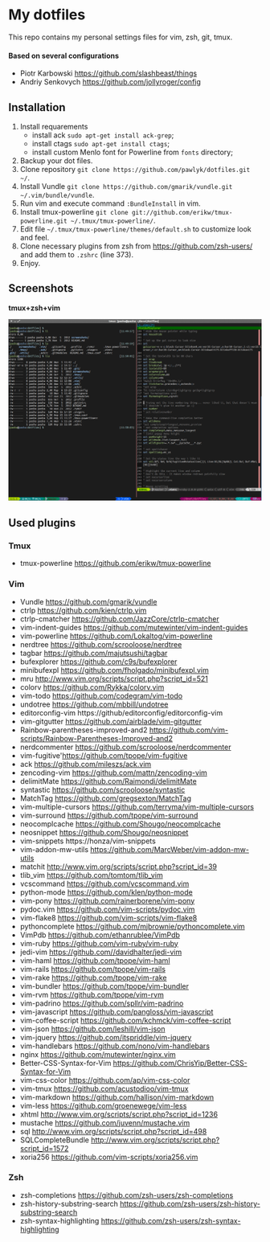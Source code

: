 # My dotfiles

This repo contains my personal settings files for vim, zsh, git, tmux.

#### Based on several configurations

* Piotr Karbowski https://github.com/slashbeast/things
* Andriy Senkovych https://github.com/jollyroger/config

## Installation

1. Install requarements
    - install ack `sudo apt-get install ack-grep`;
    - install ctags `sudo apt-get install ctags`;
    - install custom Menlo font for Powerline from `fonts` directory;
2. Backup your dot files.
3. Clone repository `git clone https://github.com/pawlyk/dotfiles.git ~/`.
4. Install Vundle `git clone https://github.com/gmarik/vundle.git ~/.vim/bundle/vundle`.
5. Run vim and execute command `:BundleInstall` in vim.
6. Install tmux-powerline `git clone git://github.com/erikw/tmux-powerline.git ~/.tmux/tmux-powerline/`.
7. Edit file `~/.tmux/tmux-powerline/themes/default.sh` to customize look and feel.
8. Clone necessary plugins from zsh from https://github.com/zsh-users/ and add them to `.zshrc` (line 373).
9. Enjoy.


## Screenshots

**tmux+zsh+vim**

[![terminal](https://github.com/pawlyk/dotfiles/raw/master/screenshots/screenshot.png)](https://github.com/pawlyk/dotfiles/raw/master/screenshots/screenshot.png)


## Used plugins

### Tmux
* tmux-powerline https://github.com/erikw/tmux-powerline

### Vim 
* Vundle https://github.com/gmarik/vundle
* ctrlp https://github.com/kien/ctrlp.vim
* ctrlp-cmatcher https://github.com/JazzCore/ctrlp-cmatcher
* vim-indent-guides https://github.com/mutewinter/vim-indent-guides
* vim-powerline https://github.com/Lokaltog/vim-powerline
* nerdtree https://github.com/scrooloose/nerdtree
* tagbar https://github.com/majutsushi/tagbar
* bufexplorer https://github.com/c9s/bufexplorer
* minibufexpl https://github.com/fholgado/minibufexpl.vim
* mru http://www.vim.org/scripts/script.php?script_id=521
* colorv https://github.com/Rykka/colorv.vim
* vim-todo https://github.com/codegram/vim-todo
* undotree https://github.com/mbbill/undotree
* editorconfig-vim https://github/editorconfig/editorconfig-vim
* vim-gitgutter https://github.com/airblade/vim-gitgutter
* Rainbow-parentheses-improved-and2 https://github.com/vim-scripts/Rainbow-Parentheses-Improved-and2
* nerdcommenter https://github.com/scrooloose/nerdcommenter
* vim-fugitive'https://github.com/tpope/vim-fugitive
* ack https://github.com/mileszs/ack.vim
* zencoding-vim https://github.com/mattn/zencoding-vim
* delimitMate https://github.com/Raimondi/delimitMate
* syntastic https://github.com/scrooloose/syntastic
* MatchTag https://github.com/gregsexton/MatchTag
* vim-multiple-cursors https://github.com/terryma/vim-multiple-cursors
* vim-surround https://github.com/tpope/vim-surround
* neocomplcache https://github.com/Shougo/neocomplcache
* neosnippet https://github.com/Shougo/neosnippet
* vim-snippets https://honza/vim-snippets
* vim-addon-mw-utils https://github.com/MarcWeber/vim-addon-mw-utils
* matchit http://www.vim.org/scripts/script.php?script_id=39
* tlib_vim https://github.com/tomtom/tlib_vim
* vcscommand https://github.com/vcscommand.vim
* python-mode https://github.com/klen/python-mode
* vim-pony https://github.com/rainerborene/vim-pony
* pydoc.vim https://github.com/vim-scripts/pydoc.vim
* vim-flake8 https://github.com/vim-scripts/vim-flake8
* pythoncomplete https://github.com/mjbrownie/pythoncomplete.vim
* VimPdb https://github.com/ethanrublee/VimPdb
* vim-ruby https://github.com/vim-ruby/vim-ruby
* jedi-vim https://github.com//davidhalter/jedi-vim
* vim-haml https://github.com/tpope/vim-haml
* vim-rails https://github.com/tpope/vim-rails
* vim-rake https://github.com/tpope/vim-rake
* vim-bundler https://github.com/tpope/vim-bundler
* vim-rvm https://github.com/tpope/vim-rvm
* vim-padrino https://github.com/spllr/vim-padrino
* vim-javascript https://github.com/pangloss/vim-javascript
* vim-coffee-script https://github.com/kchmck/vim-coffee-script
* vim-json https://github.com/leshill/vim-json
* vim-jquery https://github.com/itspriddle/vim-jquery
* vim-handlebars https://github.com/nono/vim-handlebars
* nginx https://github.com/mutewinter/nginx.vim
* Better-CSS-Syntax-for-Vim https://github.com/ChrisYip/Better-CSS-Syntax-for-Vim
* vim-css-color https://github.com/ap/vim-css-color
* vim-tmux https://github.com/acustodioo/vim-tmux
* vim-markdown https://github.com/hallison/vim-markdown
* vim-less https://github.com/groenewege/vim-less
* xhtml http://www.vim.org/scripts/script.php?script_id=1236 
* mustache https://github.com/juvenn/mustache.vim
* sql  http://www.vim.org/scripts/script.php?script_id=498
* SQLCompleteBundle http://www.vim.org/scripts/script.php?script_id=1572
* xoria256 https://github.com/vim-scripts/xoria256.vim

### Zsh 
* zsh-completions https://github.com/zsh-users/zsh-completions
* zsh-history-substring-search https://github.com/zsh-users/zsh-history-substring-search
* zsh-syntax-highlighting https://github.com/zsh-users/zsh-syntax-highlighting
